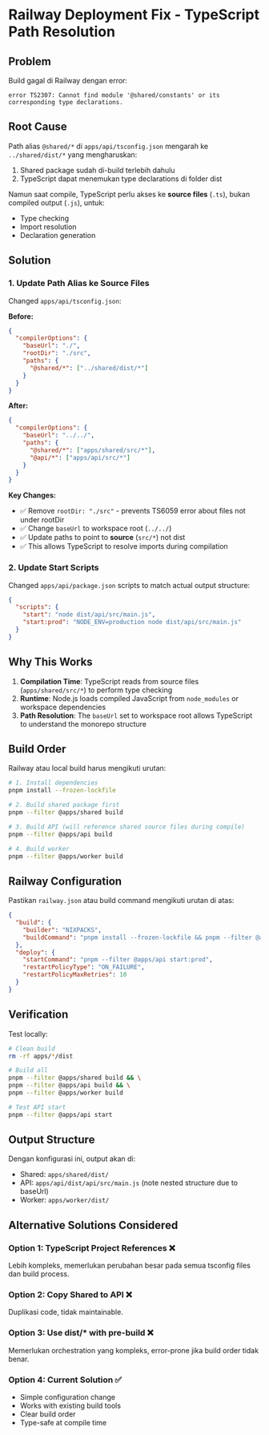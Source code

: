 # Railway Deployment Fix - TypeScript Path Resolution

## Problem

Build gagal di Railway dengan error:

```
error TS2307: Cannot find module '@shared/constants' or its corresponding type declarations.
```

## Root Cause

Path alias `@shared/*` di `apps/api/tsconfig.json` mengarah ke `../shared/dist/*` yang mengharuskan:

1. Shared package sudah di-build terlebih dahulu
2. TypeScript dapat menemukan type declarations di folder dist

Namun saat compile, TypeScript perlu akses ke **source files** (`.ts`), bukan compiled output (`.js`), untuk:

- Type checking
- Import resolution
- Declaration generation

## Solution

### 1. Update Path Alias ke Source Files

Changed `apps/api/tsconfig.json`:

**Before:**

```json
{
  "compilerOptions": {
    "baseUrl": "./",
    "rootDir": "./src",
    "paths": {
      "@shared/*": ["../shared/dist/*"]
    }
  }
}
```

**After:**

```json
{
  "compilerOptions": {
    "baseUrl": "../../",
    "paths": {
      "@shared/*": ["apps/shared/src/*"],
      "@api/*": ["apps/api/src/*"]
    }
  }
}
```

**Key Changes:**

- ✅ Remove `rootDir: "./src"` - prevents TS6059 error about files not under rootDir
- ✅ Change `baseUrl` to workspace root (`../../`)
- ✅ Update paths to point to **source** (`src/*`) not dist
- ✅ This allows TypeScript to resolve imports during compilation

### 2. Update Start Scripts

Changed `apps/api/package.json` scripts to match actual output structure:

```json
{
  "scripts": {
    "start": "node dist/api/src/main.js",
    "start:prod": "NODE_ENV=production node dist/api/src/main.js"
  }
}
```

## Why This Works

1. **Compilation Time**: TypeScript reads from source files (`apps/shared/src/*`) to perform type checking
2. **Runtime**: Node.js loads compiled JavaScript from `node_modules` or workspace dependencies
3. **Path Resolution**: The `baseUrl` set to workspace root allows TypeScript to understand the monorepo structure

## Build Order

Railway atau local build harus mengikuti urutan:

```bash
# 1. Install dependencies
pnpm install --frozen-lockfile

# 2. Build shared package first
pnpm --filter @apps/shared build

# 3. Build API (will reference shared source files during compile)
pnpm --filter @apps/api build

# 4. Build worker
pnpm --filter @apps/worker build
```

## Railway Configuration

Pastikan `railway.json` atau build command mengikuti urutan di atas:

```json
{
  "build": {
    "builder": "NIXPACKS",
    "buildCommand": "pnpm install --frozen-lockfile && pnpm --filter @apps/shared build && pnpm --filter @apps/api build"
  },
  "deploy": {
    "startCommand": "pnpm --filter @apps/api start:prod",
    "restartPolicyType": "ON_FAILURE",
    "restartPolicyMaxRetries": 10
  }
}
```

## Verification

Test locally:

```bash
# Clean build
rm -rf apps/*/dist

# Build all
pnpm --filter @apps/shared build && \
pnpm --filter @apps/api build && \
pnpm --filter @apps/worker build

# Test API start
pnpm --filter @apps/api start
```

## Output Structure

Dengan konfigurasi ini, output akan di:

- Shared: `apps/shared/dist/`
- API: `apps/api/dist/api/src/main.js` (note nested structure due to baseUrl)
- Worker: `apps/worker/dist/`

## Alternative Solutions Considered

### Option 1: TypeScript Project References ❌

Lebih kompleks, memerlukan perubahan besar pada semua tsconfig files dan build process.

### Option 2: Copy Shared to API ❌

Duplikasi code, tidak maintainable.

### Option 3: Use dist/\* with pre-build ❌

Memerlukan orchestration yang kompleks, error-prone jika build order tidak benar.

### Option 4: Current Solution ✅

- Simple configuration change
- Works with existing build tools
- Clear build order
- Type-safe at compile time
